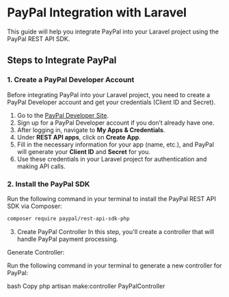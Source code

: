 # PayPal Integration with Laravel

This guide will help you integrate PayPal into your Laravel project using the PayPal REST API SDK.

## Steps to Integrate PayPal

### 1. Create a PayPal Developer Account

Before integrating PayPal into your Laravel project, you need to create a PayPal Developer account and get your credentials (Client ID and Secret).

1. Go to the [PayPal Developer Site](https://developer.paypal.com/).
2. Sign up for a PayPal Developer account if you don’t already have one.
3. After logging in, navigate to **My Apps & Credentials**.
4. Under **REST API apps**, click on **Create App**.
5. Fill in the necessary information for your app (name, etc.), and PayPal will generate your **Client ID** and **Secret** for you.
6. Use these credentials in your Laravel project for authentication and making API calls.

### 2. Install the PayPal SDK

Run the following command in your terminal to install the PayPal REST API SDK via Composer:

```bash
composer require paypal/rest-api-sdk-php

```
3. Create PayPal Controller
In this step, you'll create a controller that will handle PayPal payment processing.

Generate Controller:

Run the following command in your terminal to generate a new controller for PayPal:

bash
Copy
php artisan make:controller PayPalController
